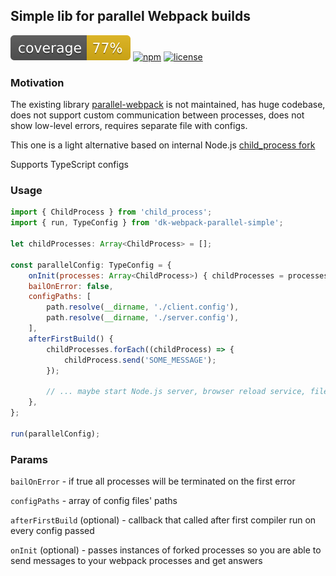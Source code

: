## Simple lib for parallel Webpack builds

![coverage](https://github.com/dkazakov8/dk-framework/blob/master/packages/webpack-parallel-simple/cover.svg)
[![npm](https://img.shields.io/npm/v/dk-webpack-parallel-simple)](https://www.npmjs.com/package/dk-webpack-parallel-simple)
[![license](https://img.shields.io/npm/l/dk-webpack-parallel-simple)](https://github.com/dkazakov8/dk-framework/blob/master/packages/webpack-parallel-simple/LICENSE)

### Motivation

The existing library [parallel-webpack](https://github.com/trivago/parallel-webpack) is not maintained,
has huge codebase, does not support custom communication between processes, does not show low-level
errors, requires separate file with configs.

This one is a light alternative based on internal Node.js [child_process fork](https://nodejs.org/api/child_process.html#child_process_child_process_fork_modulepath_args_options)

Supports TypeScript configs

### Usage

```javascript
import { ChildProcess } from 'child_process';
import { run, TypeConfig } from 'dk-webpack-parallel-simple';

let childProcesses: Array<ChildProcess> = [];

const parallelConfig: TypeConfig = {
    onInit(processes: Array<ChildProcess>) { childProcesses = processes; },
    bailOnError: false,
    configPaths: [
        path.resolve(__dirname, './client.config'),
        path.resolve(__dirname, './server.config'),
    ],
    afterFirstBuild() {
        childProcesses.forEach((childProcess) => {
            childProcess.send('SOME_MESSAGE');
        });
        
        // ... maybe start Node.js server, browser reload service, file generation service
    },
};

run(parallelConfig);
```

### Params

`bailOnError` - if true all processes will be terminated on the first error

`configPaths` - array of config files' paths

`afterFirstBuild` (optional) - callback that called after first compiler run on every config passed

`onInit` (optional) - passes instances of forked processes so you are able to send messages to your webpack processes and get answers
